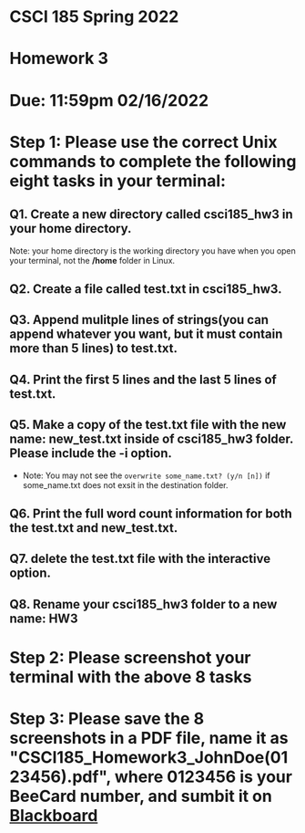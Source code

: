 # CSCI 185 Spring 2022
# Homework 3

# Due: 11:59pm 02/16/2022

# Step 1: Please use the correct Unix commands to complete the following eight tasks in your terminal:

## Q1. Create a new directory called csci185_hw3 in your home directory.

Note: your home directory is the working directory you have when you open your terminal, not the **/home** folder in Linux.

## Q2. Create a file called test.txt in csci185_hw3.

## Q3. Append mulitple lines of strings(you can append whatever you want, but it must contain more than 5 lines) to test.txt.

## Q4. Print the first 5 lines and the last 5 lines of test.txt.

## Q5. Make a copy of the test.txt file with the new name: new_test.txt inside of csci185_hw3 folder. Please include the -i option.
+ Note: You may not see the `overwrite some_name.txt? (y/n [n])` if some_name.txt does not exsit in the destination folder.

## Q6. Print the full word count information for both the test.txt and new_test.txt.

## Q7. delete the test.txt file with the interactive option.
## Q8. Rename your csci185_hw3 folder to a new name: HW3


# Step 2: Please screenshot your terminal with the above 8 tasks
# Step 3: Please save the 8 screenshots in a PDF file, name it as "CSCI185_Homework3_JohnDoe(0123456).pdf", where 0123456 is your BeeCard number, and sumbit it on [Blackboard](https://blackboard.sau.edu/webapps/login/)
